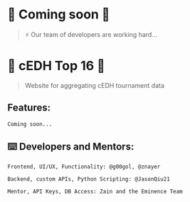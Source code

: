 # 🚀 Coming soon 🚀

> ⚡ Our team of developers are working hard...

# 🌸 cEDH Top 16 🌸

> Website for aggregating cEDH tournament data

## Features:

```
Coming soon...
```

## ⌨️ Developers and Mentors:

```
Frontend, UI/UX, Functionality: @g00gol, @znayer

Backend, custom APIs, Python Scripting: @JasonQiu21

Mentor, API Keys, DB Access: Zain and the Eminence Team
```
